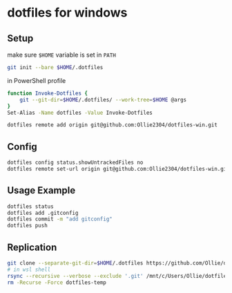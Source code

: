 # dotfiles for windows

## Setup
make sure `$HOME` variable is set in `PATH`
```sh
git init --bare $HOME/.dotfiles
```
in PowerShell profile
```sh
function Invoke-Dotfiles {
    git --git-dir=$HOME/.dotfiles/ --work-tree=$HOME @args
}
Set-Alias -Name dotfiles -Value Invoke-Dotfiles
```
```sh
dotfiles remote add origin git@github.com:Ollie2304/dotfiles-win.git
```
## Config
```sh
dotfiles config status.showUntrackedFiles no
dotfiles remote set-url origin git@github.com:Ollie2304/dotfiles-win.git
```
## Usage Example
```sh
dotfiles status
dotfiles add .gitconfig
dotfiles commit -m "add gitconfig"
dotfiles push
```
## Replication
```sh
git clone --separate-git-dir=$HOME/.dotfiles https://github.com/Ollie/dotfiles-win.git dotfiles-temp
# in wsl shell
rsync --recursive --verbose --exclude '.git' /mnt/c/Users/Ollie/dotfiles-temp/ /mnt/c/Users/Ollie
rm -Recurse -Force dotfiles-temp
```